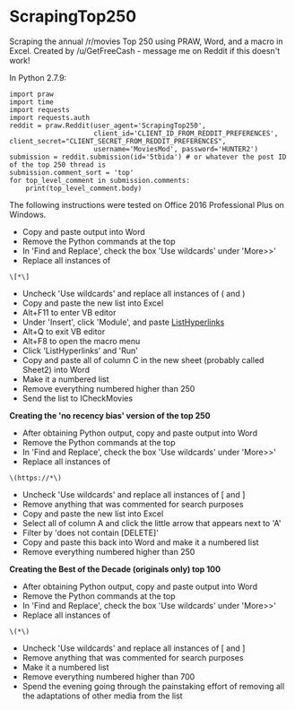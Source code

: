 # ScrapingTop250
Scraping the annual /r/movies Top 250 using PRAW, Word, and a macro in Excel. Created by /u/GetFreeCash - message me on Reddit if this doesn't work!

In Python 2.7.9:
```
import praw
import time
import requests
import requests.auth
reddit = praw.Reddit(user_agent='ScrapingTop250',
                     client_id='CLIENT_ID_FROM_REDDIT_PREFERENCES', client_secret="CLIENT_SECRET_FROM_REDDIT_PREFERENCES",
                     username='MoviesMod', password='HUNTER2')
submission = reddit.submission(id='5tbida') # or whatever the post ID of the top 250 thread is
submission.comment_sort = 'top'
for top_level_comment in submission.comments:
	print(top_level_comment.body)
```

The following instructions were tested on Office 2016 Professional Plus on Windows.

* Copy and paste output into Word
* Remove the Python commands at the top
* In 'Find and Replace', check the box 'Use wildcards' under 'More>>'
* Replace all instances of
```
\[*\]
```
* Uncheck 'Use wildcards' and replace all instances of ( and )
* Copy and paste the new list into Excel
* Alt+F11 to enter VB editor
* Under 'Insert', click 'Module', and paste [ListHyperlinks](https://gumby.bc.net/linda.zhu/scrapingtop250/blob/master/ListHyperlinks.bas)
* Alt+Q to exit VB editor
* Alt+F8 to open the macro menu
* Click 'ListHyperlinks' and 'Run'
* Copy and paste all of column C in the new sheet (probably called Sheet2) into Word
* Make it a numbered list
* Remove everything numbered higher than 250
* Send the list to ICheckMovies

**Creating the 'no recency bias' version of the top 250**
* After obtaining Python output, copy and paste output into Word
* Remove the Python commands at the top
* In 'Find and Replace', check the box 'Use wildcards' under 'More>>'
* Replace all instances of
```
\(https://*\)
```
* Uncheck 'Use wildcards' and replace all instances of [ and ]
* Remove anything that was commented for search purposes
* Copy and paste the new list into Excel
* Select all of column A and click the little arrow that appears next to 'A'
* Filter by 'does not contain [DELETE]'
* Copy and paste this back into Word and make it a numbered list
* Remove everything numbered higher than 250

**Creating the Best of the Decade (originals only) top 100**
* After obtaining Python output, copy and paste output into Word
* Remove the Python commands at the top
* In 'Find and Replace', check the box 'Use wildcards' under 'More>>'
* Replace all instances of
```
\(*\)
```
* Uncheck 'Use wildcards' and replace all instances of [ and ]
* Remove anything that was commented for search purposes
* Make it a numbered list
* Remove everything numbered higher than 700
* Spend the evening going through the painstaking effort of removing all the adaptations of other media from the list
